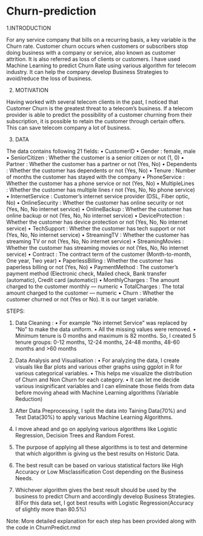 # Churn-prediction

1.INTRODUCTION

For any service company that bills on a recurring basis, a key variable is the Churn rate. Customer churn occurs when customers or subscribers stop doing business with a company or service, also known as customer attrition. It is also referred as loss of clients or customers. I have used Machine Learning to predict Churn Rate using various algorithm for telecom industry. It can help the company develop Business Strategies to avoid/reduce the loss of business.

2. MOTIVATION

Having worked with several telecom clients in the past, I noticed that Customer Churn is the greatest threat to a  telecom’s business. If a telecom provider is able to predict the possibility of a customer churning from their subscription, it is possible to retain the customer through certain offers. This can save telecom company a lot of business.

3. DATA

The data contains following 21 fields:
•	CustomerID
•	Gender : female, male
•	SeniorCitizen  : Whether the customer is a senior citizen or not (1, 0)
•	Partner : Whether the customer has a partner or not (Yes, No)
•	Dependents : Whether the customer has dependents or not (Yes, No)
•	Tenure : Number of months the customer has stayed with the company
•	PhoneService  : Whether the customer has a phone service or not (Yes, No)
•	MultipleLines  : Whether the customer has multiple lines r not (Yes, No, No phone service)
•	InternetService : Customer’s internet service provider (DSL, Fiber optic, No)
•	OnlineSecurity  : Whether the customer has online security or not (Yes, No, No internet service)
•	OnlineBackup : Whether the customer has online backup or not (Yes, No, No internet service)
•	DeviceProtection : Whether the customer has device protection or not (Yes, No, No internet service)
•	TechSupport  : Whether the customer has tech support or not (Yes, No, No internet service)
•	StreamingTV  : Whether the customer has streaming TV or not (Yes, No, No internet service)
•	StreamingMovies : Whether the customer has streaming movies or not (Yes, No, No internet service)
•	Contract : The contract term of the customer (Month-to-month, One year, Two year)
•	PaperlessBilling : Whether the customer has paperless billing or not (Yes, No)
•	PaymentMethod : The customer’s payment method (Electronic check, Mailed check, Bank transfer (automatic), Credit card (automatic))
•	MonthlyCharges : The amount charged to the customer monthly — numeric 
•	TotalCharges : The total amount charged to the customer — numeric
•	Churn : Whether the customer churned or not (Yes or No). It is our target variable.

STEPS:

1)	Data Cleaning  :
•	For example “No internet Service” was replaced by “No” to make the data uniform.
•	All the missing values were removed. 
•	Minimum tenure is 0 months and maximum is 82 months. So, I created 5 tenure groups:
0-12 months, 12-24 months, 24-48 months, 48-60 months and >60 months

2)	Data Analysis and Visualisation :
•	For analyzing the data, I create visuals like Bar plots and various other graphs using ggplot in R for various categorical variables. 
•	This helps me visualize the distribution of Churn and Non Churn for each category. 
•	It can let me decide various insignificant variables and I can eliminate those fields from data before moving ahead with Machine Learning algorithms (Variable Reduction)

3)	After Data Preprocessing, I split the data into Taining Data(70%) and Test Data(30%) to apply various Machine Learning Algorithms.
4)	I move ahead and go on applying various algorithms like Logistic Regression, Decision Trees and Random Forest.
5)	The purpose of applying all these algorithms is to test and determine that which algorithm is giving us the best results on Historic Data. 
6)	The best result can be based on various statistical factors like  High Accuracy or Low Misclassification Cost depending on the Business Needs.
7)	Whichever algorithm gives the best result should be used by the business to predict Churn and accordingly develop Business Strategies. 
8)For this data set, I got best results with Logistic Regression(Accuracy of slightly more than 80.5%)

Note: More detailed explanation for each step has been provided along with the code in ChurnPredict.rmd




